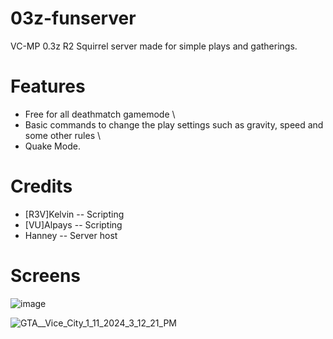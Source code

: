 # 03z-funserver

VC-MP 0.3z R2 Squirrel server made for simple plays and gatherings.

# Features
* Free for all deathmatch gamemode \
* Basic commands to change the play settings such as gravity, speed and some other rules \
* Quake Mode.

# Credits
* [R3V]Kelvin -- Scripting
* [VU]Alpays -- Scripting
* Hanney -- Server host
# Screens

![image](https://github.com/Alpays/03z-funserver/assets/73616321/7185b016-98f4-4496-b5e1-7f4d584b42ae)

![GTA__Vice_City_1_11_2024_3_12_21_PM](https://github.com/Alpays/03z-funserver/assets/73616321/2c5d8bf5-de25-4d87-b721-a3ec84ca8c3b)
